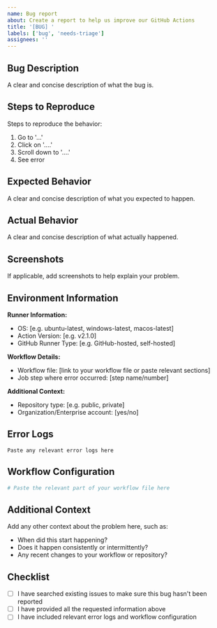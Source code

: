 ```yaml
---
name: Bug report
about: Create a report to help us improve our GitHub Actions
title: '[BUG] '
labels: ['bug', 'needs-triage']
assignees: ''
---
```


## Bug Description
A clear and concise description of what the bug is.

## Steps to Reproduce
Steps to reproduce the behavior:
1. Go to '...'
2. Click on '....'
3. Scroll down to '....'
4. See error

## Expected Behavior
A clear and concise description of what you expected to happen.

## Actual Behavior
A clear and concise description of what actually happened.

## Screenshots
If applicable, add screenshots to help explain your problem.

## Environment Information
**Runner Information:**
- OS: [e.g. ubuntu-latest, windows-latest, macos-latest]
- Action Version: [e.g. v2.1.0]
- GitHub Runner Type: [e.g. GitHub-hosted, self-hosted]

**Workflow Details:**
- Workflow file: [link to your workflow file or paste relevant sections]
- Job step where error occurred: [step name/number]

**Additional Context:**
- Repository type: [e.g. public, private]
- Organization/Enterprise account: [yes/no]

## Error Logs
```
Paste any relevant error logs here
```

## Workflow Configuration
```yaml
# Paste the relevant part of your workflow file here
```

## Additional Context
Add any other context about the problem here, such as:
- When did this start happening?
- Does it happen consistently or intermittently?
- Any recent changes to your workflow or repository?

## Checklist
- [ ] I have searched existing issues to make sure this bug hasn't been reported
- [ ] I have provided all the requested information above
- [ ] I have included relevant error logs and workflow configuration
